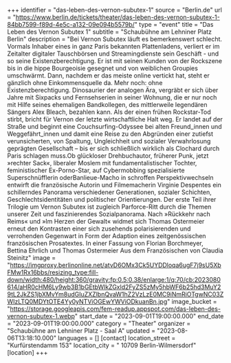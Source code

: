 +++
identifier = "das-leben-des-vernon-subutex-1"
source = "Berlin.de"
url = "https://www.berlin.de/tickets/theater/das-leben-des-vernon-subutex-1-84bb7599-f89d-4e5c-a132-09e094b5579b/"
type = "event"
title = "Das Leben des Vernon Subutex 1"
subtitle = "Schaubühne am Lehniner Platz Berlin"
description = "Bei Vernon Subutex läuft es bemerkenswert schlecht. Vormals Inhaber eines in ganz Paris bekannten Plattenladens, verliert er im Zeitalter digitaler Tauschbörsen und Streamingdienste sein Geschäft - und so seine Existenzberechtigung.
Er ist mit seinen Kunden von der Rockszene bis in die hippe Bourgeoisie gesegnet und von weiblichen Groupies umschwärmt. Dann, nachdem er das meiste online vertickt hat, steht er  gänzlich ohne Einkommensquelle da. Mehr noch: ohne Existenzberechtigung.  Dinosaurier der analogen Ära, vergräbt er sich über Jahre mit Sixpacks  und Fernsehserien in seiner Wohnung, die er nur noch mit Hilfe seines  ehemaligen Bandkollegen, des mittlerweile legendären Sängers Alex  Bleach, bezahlen kann. Als der einen frühen Rockstar-Tod stirbt, bricht  für Vernon der letzte wirtschaftliche Halt weg. Er landet auf der Straße  und beginnt eine Couchsurfing-Odyssee bei alten Freund_innen und  Weggefährt_innen und damit eine Reise zu den Abgründen einer zutiefst  verunsicherten, von Spaltung, Ungleichheit und sozialer Verwahrlosung  geprägten Gesellschaft – bis er sich schließlich wirklich als Clochard  durch Paris schlagen muss.Ob glückloser Drehbuchautor, früherer  Punk, jetzt »rechter Sack«, liberaler Moslem mit fundamentalistischer  Tochter, feministischer Ex-Porno-Star, auf Cybermobbing spezialisierte  Superschnüfflerin oderBanlieue-Macho in  schroffen Perspektivwechseln entwirft die französische Autorin und  Filmemacherin Virginie Despentes ein schillerndes Panorama verschiedener  Generationen, sozialer Schichten, Geschlechtsidentitäten und  politischer Orientierungen. Der erste Teil ihrer Trilogie um  Vernon Subutex ist zugleich Parforce-Ritt durch die Themen unserer Zeit  und faszinierendes Sozialpanorama. Nach »Rückkehr nach Reims« und »Im  Herzen der Gewalt« widmet sich Thomas Ostermeier erneut den Kontrasten  einer sich zusehends polarisierenden und verrohenden Gegenwart in Form  der Adaption eines zeitgenössischen französischen Prosatextes.
In einer Fassung von Florian Borchmeyer, Bettina Ehrlich und Thomas Ostermeier
Aus dem Französischen von Claudia Steinitz"
image = "https://imgproxy.berlinonline.net/atvD6OMx3Ck5UYDDloqa6ugF7j9sU5XbFMw1Rx16bbs/resizing_type:fill-down/width:480/height:360/gravity:fp:0.5:0.38/enlarge:1/q:70/cb:2023080614/aHR0cHM6Ly9wb3B1bGEtbWlkZGxld2FyZS5zMy5hbWF6b25hd3MuY29tL2JkZS1jbXMvYm8udGIuZXZlbnQvaW1hZ2VzLzE0MC9iNmRiOTgwNC03ZWIzLTQ0MDYtOTE4Yy0yNTViOGEwYWViODkuanBn.jpg"
image_bucket = "https://storage.googleapis.com/fem-readup.appspot.com/das-leben-des-vernon-subutex-1.webp"
start_date = "2023-09-01T19:00:00.000"
end_date = "2023-09-01T19:00:00.000"
category = "Theater"
organizer = "Schaubühne am Lehniner Platz - Saal A"
updated = "2023-08-06T13:18:10.000"
languages = []
[contact]
location_street = "Kurfürstendamm 153"
location_city = " 10709 Berlin-Wilmersdorf"
[location]
+++